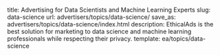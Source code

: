 title: Advertising for Data Scientists and Machine Learning Experts
slug: data-science
url: advertisers/topics/data-science/
save_as: advertisers/topics/data-science/index.html
description: EthicalAds is the best solution for marketing to data science and machine learning professionals while respecting their privacy.
template: ea/topics/data-science
